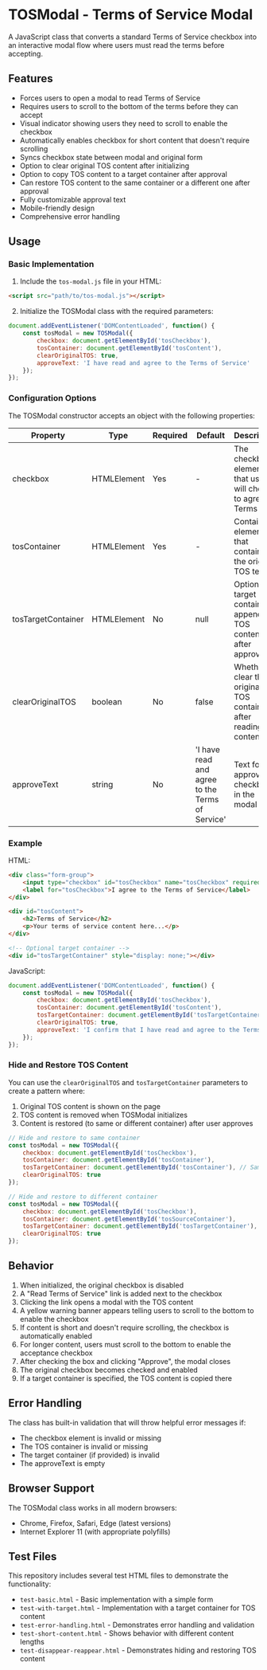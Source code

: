 # TOSModal - Terms of Service Modal

A JavaScript class that converts a standard Terms of Service checkbox into an interactive modal flow where users must read the terms before accepting.

## Features

- Forces users to open a modal to read Terms of Service
- Requires users to scroll to the bottom of the terms before they can accept
- Visual indicator showing users they need to scroll to enable the checkbox
- Automatically enables checkbox for short content that doesn't require scrolling
- Syncs checkbox state between modal and original form
- Option to clear original TOS content after initializing
- Option to copy TOS content to a target container after approval
- Can restore TOS content to the same container or a different one after approval
- Fully customizable approval text
- Mobile-friendly design
- Comprehensive error handling

## Usage

### Basic Implementation

1. Include the `tos-modal.js` file in your HTML:

```html
<script src="path/to/tos-modal.js"></script>
```

2. Initialize the TOSModal class with the required parameters:

```javascript
document.addEventListener('DOMContentLoaded', function() {
    const tosModal = new TOSModal({
        checkbox: document.getElementById('tosCheckbox'),
        tosContainer: document.getElementById('tosContent'),
        clearOriginalTOS: true,
        approveText: 'I have read and agree to the Terms of Service'
    });
});
```

### Configuration Options

The TOSModal constructor accepts an object with the following properties:

| Property | Type | Required | Default | Description |
|----------|------|----------|---------|-------------|
| checkbox | HTMLElement | Yes | - | The checkbox element that users will check to agree to Terms |
| tosContainer | HTMLElement | Yes | - | Container element that contains the original TOS text |
| tosTargetContainer | HTMLElement | No | null | Optional target container to append TOS content to after approval |
| clearOriginalTOS | boolean | No | false | Whether to clear the original TOS container after reading content |
| approveText | string | No | 'I have read and agree to the Terms of Service' | Text for the approval checkbox in the modal |

### Example

HTML:
```html
<div class="form-group">
    <input type="checkbox" id="tosCheckbox" name="tosCheckbox" required>
    <label for="tosCheckbox">I agree to the Terms of Service</label>
</div>

<div id="tosContent">
    <h2>Terms of Service</h2>
    <p>Your terms of service content here...</p>
</div>

<!-- Optional target container -->
<div id="tosTargetContainer" style="display: none;"></div>
```

JavaScript:
```javascript
document.addEventListener('DOMContentLoaded', function() {
    const tosModal = new TOSModal({
        checkbox: document.getElementById('tosCheckbox'),
        tosContainer: document.getElementById('tosContent'),
        tosTargetContainer: document.getElementById('tosTargetContainer'),
        clearOriginalTOS: true,
        approveText: 'I confirm that I have read and agree to the Terms of Service'
    });
});
```

### Hide and Restore TOS Content

You can use the `clearOriginalTOS` and `tosTargetContainer` parameters to create a pattern where:

1. Original TOS content is shown on the page
2. TOS content is removed when TOSModal initializes
3. Content is restored (to same or different container) after user approves

```javascript
// Hide and restore to same container
const tosModal = new TOSModal({
    checkbox: document.getElementById('tosCheckbox'),
    tosContainer: document.getElementById('tosContainer'),
    tosTargetContainer: document.getElementById('tosContainer'), // Same as tosContainer
    clearOriginalTOS: true
});

// Hide and restore to different container
const tosModal = new TOSModal({
    checkbox: document.getElementById('tosCheckbox'),
    tosContainer: document.getElementById('tosSourceContainer'),
    tosTargetContainer: document.getElementById('tosTargetContainer'), // Different container
    clearOriginalTOS: true
});
```

## Behavior

1. When initialized, the original checkbox is disabled
2. A "Read Terms of Service" link is added next to the checkbox
3. Clicking the link opens a modal with the TOS content
4. A yellow warning banner appears telling users to scroll to the bottom to enable the checkbox
5. If content is short and doesn't require scrolling, the checkbox is automatically enabled
6. For longer content, users must scroll to the bottom to enable the acceptance checkbox
7. After checking the box and clicking "Approve", the modal closes
8. The original checkbox becomes checked and enabled
9. If a target container is specified, the TOS content is copied there

## Error Handling

The class has built-in validation that will throw helpful error messages if:

- The checkbox element is invalid or missing
- The TOS container is invalid or missing
- The target container (if provided) is invalid
- The approveText is empty

## Browser Support

The TOSModal class works in all modern browsers:
- Chrome, Firefox, Safari, Edge (latest versions)
- Internet Explorer 11 (with appropriate polyfills)

## Test Files

This repository includes several test HTML files to demonstrate the functionality:

- `test-basic.html` - Basic implementation with a simple form
- `test-with-target.html` - Implementation with a target container for TOS content
- `test-error-handling.html` - Demonstrates error handling and validation
- `test-short-content.html` - Shows behavior with different content lengths
- `test-disappear-reappear.html` - Demonstrates hiding and restoring TOS content 
